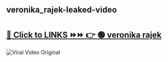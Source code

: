 
 ## veronika_rajek-leaked-video 

# <h2><a href="https://clipsfans.com/veronika_rajek&ref=git">🔗 Click to LINKS ⏩⏩ 👉 🟢 veronika rajek </a></h2>

<a href="https://clipsfans.com/veronika_rajek&ref=git" rel="nofollow" data-target="animated-image.originalLink"><img src="https://i.ibb.co.com/xMMVF88/686577567.gif" alt="Viral Video Original" style="max-width: 100%; display: inline-block;" data-target="animated-image.originalImage"></a>
